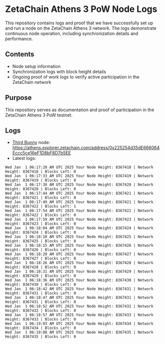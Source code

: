 # ZetaChain Athens 3 PoW Node Logs
This repository contains logs and proof that we have successfully set up and run a node on the ZetaChain Athens 3 network. The logs demonstrate continuous node operation, including synchronization details and performance.

## Contents
- Node setup information
- Synchronization logs with block height details
- Ongoing proof of work logs to verify active participation in the ZetaChain network

## Purpose
This repository serves as documentation and proof of participation in the ZetaChain Athens 3 PoW testnet.

## Logs

- [Third Bunny](https://thirdbunny.xyz/) node: https://athens.explorer.zetachain.com/address/0x225254d35dE666064Eccc5ce16eF1D8bF8D7b5EE
- Latest logs:
```
Wed Jan  1 06:17:28 AM UTC 2025 Your Node Height: 8367418 | Network Height: 8367418 | Blocks Left: 0
Wed Jan  1 06:17:33 AM UTC 2025 Your Node Height: 8367419 | Network Height: 8367419 | Blocks Left: 0
Wed Jan  1 06:17:38 AM UTC 2025 Your Node Height: 8367420 | Network Height: 8367420 | Blocks Left: 0
Wed Jan  1 06:17:44 AM UTC 2025 Your Node Height: 8367421 | Network Height: 8367421 | Blocks Left: 0
Wed Jan  1 06:17:49 AM UTC 2025 Your Node Height: 8367421 | Network Height: 8367422 | Blocks Left: 1
Wed Jan  1 06:17:54 AM UTC 2025 Your Node Height: 8367422 | Network Height: 8367422 | Blocks Left: 0
Wed Jan  1 06:17:59 AM UTC 2025 Your Node Height: 8367423 | Network Height: 8367423 | Blocks Left: 0
Wed Jan  1 06:18:04 AM UTC 2025 Your Node Height: 8367424 | Network Height: 8367424 | Blocks Left: 0
Wed Jan  1 06:18:10 AM UTC 2025 Your Node Height: 8367425 | Network Height: 8367425 | Blocks Left: 0
Wed Jan  1 06:18:15 AM UTC 2025 Your Node Height: 8367426 | Network Height: 8367426 | Blocks Left: 0
Wed Jan  1 06:18:20 AM UTC 2025 Your Node Height: 8367427 | Network Height: 8367427 | Blocks Left: 0
Wed Jan  1 06:18:26 AM UTC 2025 Your Node Height: 8367428 | Network Height: 8367428 | Blocks Left: 0
Wed Jan  1 06:18:31 AM UTC 2025 Your Node Height: 8367429 | Network Height: 8367429 | Blocks Left: 0
Wed Jan  1 06:18:36 AM UTC 2025 Your Node Height: 8367430 | Network Height: 8367430 | Blocks Left: 0
Wed Jan  1 06:18:42 AM UTC 2025 Your Node Height: 8367431 | Network Height: 8367431 | Blocks Left: 0
Wed Jan  1 06:18:47 AM UTC 2025 Your Node Height: 8367431 | Network Height: 8367431 | Blocks Left: 0
Wed Jan  1 06:18:52 AM UTC 2025 Your Node Height: 8367432 | Network Height: 8367432 | Blocks Left: 0
Wed Jan  1 06:18:57 AM UTC 2025 Your Node Height: 8367433 | Network Height: 8367433 | Blocks Left: 0
Wed Jan  1 06:19:03 AM UTC 2025 Your Node Height: 8367434 | Network Height: 8367434 | Blocks Left: 0
Wed Jan  1 06:19:08 AM UTC 2025 Your Node Height: 8367435 | Network Height: 8367435 | Blocks Left: 0
```
